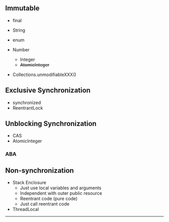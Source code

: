 ## Immutable

* final
* String
* enum
* Number
    * Integer
    * ~~AtomicInteger~~

* Collections.unmodifiableXXX()

## Exclusive Synchronization

* synchronized
* ReentrantLock

## Unblocking Synchronization

* CAS
* AtomicInteger

### ABA

## Non-synchronization

* Stack Enclosure
    * Just use local variables and arguments
    * Independent with outer public resource
    * Reentrant code (pure code)
    * Just call reentrant code
* ThreadLocal

---
